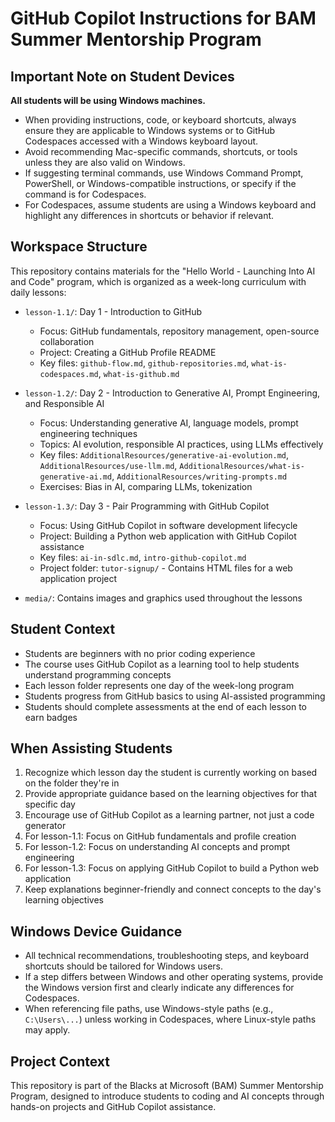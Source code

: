 # GitHub Copilot Instructions for BAM Summer Mentorship Program

## Important Note on Student Devices

**All students will be using Windows machines.**

- When providing instructions, code, or keyboard shortcuts, always ensure they are applicable to Windows systems or to GitHub Codespaces accessed with a Windows keyboard layout.
- Avoid recommending Mac-specific commands, shortcuts, or tools unless they are also valid on Windows.
- If suggesting terminal commands, use Windows Command Prompt, PowerShell, or Windows-compatible instructions, or specify if the command is for Codespaces.
- For Codespaces, assume students are using a Windows keyboard and highlight any differences in shortcuts or behavior if relevant.


## Workspace Structure
This repository contains materials for the "Hello World - Launching Into AI and Code" program, which is organized as a week-long curriculum with daily lessons:

- `lesson-1.1/`: Day 1 - Introduction to GitHub
  - Focus: GitHub fundamentals, repository management, open-source collaboration
  - Project: Creating a GitHub Profile README
  - Key files: `github-flow.md`, `github-repositories.md`, `what-is-codespaces.md`, `what-is-github.md`

- `lesson-1.2/`: Day 2 - Introduction to Generative AI, Prompt Engineering, and Responsible AI
  - Focus: Understanding generative AI, language models, prompt engineering techniques
  - Topics: AI evolution, responsible AI practices, using LLMs effectively
  - Key files: `AdditionalResources/generative-ai-evolution.md`, `AdditionalResources/use-llm.md`, `AdditionalResources/what-is-generative-ai.md`, `AdditionalResources/writing-prompts.md`
  - Exercises: Bias in AI, comparing LLMs, tokenization

- `lesson-1.3/`: Day 3 - Pair Programming with GitHub Copilot
  - Focus: Using GitHub Copilot in software development lifecycle
  - Project: Building a Python web application with GitHub Copilot assistance
  - Key files: `ai-in-sdlc.md`, `intro-github-copilot.md`
  - Project folder: `tutor-signup/` - Contains HTML files for a web application project

- `media/`: Contains images and graphics used throughout the lessons

## Student Context
- Students are beginners with no prior coding experience
- The course uses GitHub Copilot as a learning tool to help students understand programming concepts
- Each lesson folder represents one day of the week-long program
- Students progress from GitHub basics to using AI-assisted programming
- Students should complete assessments at the end of each lesson to earn badges

## When Assisting Students
1. Recognize which lesson day the student is currently working on based on the folder they're in
2. Provide appropriate guidance based on the learning objectives for that specific day
3. Encourage use of GitHub Copilot as a learning partner, not just a code generator
4. For lesson-1.1: Focus on GitHub fundamentals and profile creation
5. For lesson-1.2: Focus on understanding AI concepts and prompt engineering
6. For lesson-1.3: Focus on applying GitHub Copilot to build a Python web application
7. Keep explanations beginner-friendly and connect concepts to the day's learning objectives

## Windows Device Guidance

- All technical recommendations, troubleshooting steps, and keyboard shortcuts should be tailored for Windows users.
- If a step differs between Windows and other operating systems, provide the Windows version first and clearly indicate any differences for Codespaces.
- When referencing file paths, use Windows-style paths (e.g., `C:\Users\...`) unless working in Codespaces, where Linux-style paths may apply.


## Project Context
This repository is part of the Blacks at Microsoft (BAM) Summer Mentorship Program, designed to introduce students to coding and AI concepts through hands-on projects and GitHub Copilot assistance.
